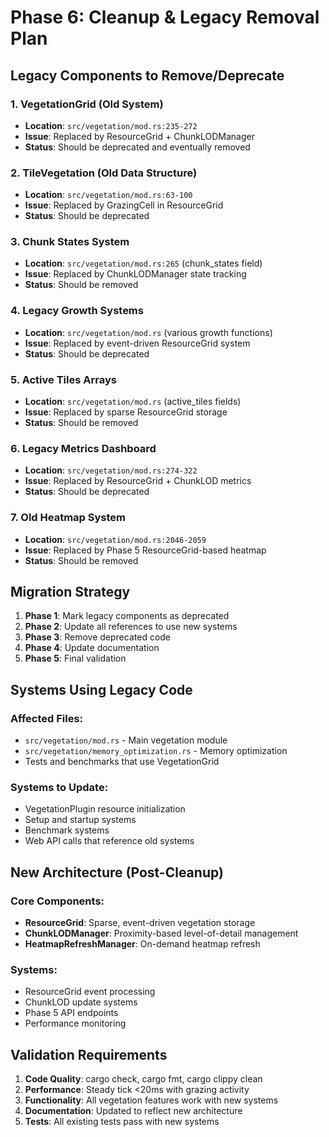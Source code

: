 # Phase 6: Cleanup & Legacy Removal Plan

## Legacy Components to Remove/Deprecate

### 1. VegetationGrid (Old System)
- **Location**: `src/vegetation/mod.rs:235-272`
- **Issue**: Replaced by ResourceGrid + ChunkLODManager
- **Status**: Should be deprecated and eventually removed

### 2. TileVegetation (Old Data Structure)
- **Location**: `src/vegetation/mod.rs:63-100`
- **Issue**: Replaced by GrazingCell in ResourceGrid
- **Status**: Should be deprecated

### 3. Chunk States System
- **Location**: `src/vegetation/mod.rs:265` (chunk_states field)
- **Issue**: Replaced by ChunkLODManager state tracking
- **Status**: Should be removed

### 4. Legacy Growth Systems
- **Location**: `src/vegetation/mod.rs` (various growth functions)
- **Issue**: Replaced by event-driven ResourceGrid system
- **Status**: Should be deprecated

### 5. Active Tiles Arrays
- **Location**: `src/vegetation/mod.rs` (active_tiles fields)
- **Issue**: Replaced by sparse ResourceGrid storage
- **Status**: Should be removed

### 6. Legacy Metrics Dashboard
- **Location**: `src/vegetation/mod.rs:274-322`
- **Issue**: Replaced by ResourceGrid + ChunkLOD metrics
- **Status**: Should be deprecated

### 7. Old Heatmap System
- **Location**: `src/vegetation/mod.rs:2046-2059`
- **Issue**: Replaced by Phase 5 ResourceGrid-based heatmap
- **Status**: Should be removed

## Migration Strategy

1. **Phase 1**: Mark legacy components as deprecated
2. **Phase 2**: Update all references to use new systems
3. **Phase 3**: Remove deprecated code
4. **Phase 4**: Update documentation
5. **Phase 5**: Final validation

## Systems Using Legacy Code

### Affected Files:
- `src/vegetation/mod.rs` - Main vegetation module
- `src/vegetation/memory_optimization.rs` - Memory optimization
- Tests and benchmarks that use VegetationGrid

### Systems to Update:
- VegetationPlugin resource initialization
- Setup and startup systems
- Benchmark systems
- Web API calls that reference old systems

## New Architecture (Post-Cleanup)

### Core Components:
- **ResourceGrid**: Sparse, event-driven vegetation storage
- **ChunkLODManager**: Proximity-based level-of-detail management
- **HeatmapRefreshManager**: On-demand heatmap refresh

### Systems:
- ResourceGrid event processing
- ChunkLOD update systems
- Phase 5 API endpoints
- Performance monitoring

## Validation Requirements

1. **Code Quality**: cargo check, cargo fmt, cargo clippy clean
2. **Performance**: Steady tick <20ms with grazing activity
3. **Functionality**: All vegetation features work with new systems
4. **Documentation**: Updated to reflect new architecture
5. **Tests**: All existing tests pass with new systems